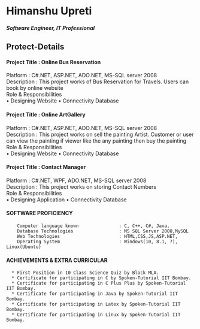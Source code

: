 # Himanshu Upreti
##### Software Engineer, IT Professional

## Protect-Details
 
#### Project Title :           Online Bus Reservation
Platform : 	                 C#.NET, ASP.NET, ADO.NET, MS-SQL server 2008<br/>
Description :	               This project works of Bus Reservation for Travels. Users can book by online website<br/>
Role & Responsibilities<br/>
                  	•	Designing Website
                 	 •	Connectivity Database

#### Project Title :           Online ArtGallery
Platform : 	                  C#.NET, ASP.NET, ADO.NET, MS-SQL server 2008<br/>
Description :	                This project works on sell the painting Artist. Customer or user can view the painting if viewer like the                               any painting then buy the painting<br/>
Role & Responsibilities<br/>
                  	•	Designing Website
                 	 •	Connectivity Database

#### Project Title :           Contact Manager
Platform :                   C#.NET, WPF, ADO.NET, MS-SQL server 2008<br/>
Description :	               This project works on storing Contact Numbers<br/>
Role & Responsibilities<br/>
              		•	Designing Application
              		•	Connectivity Database

#### SOFTWARE PROFICIENCY
        Computer language known               : C, C++, C#, Java.
        Database Technologies                 : MS SQL Server 2008,MySQL
        Web Technologies                      : HTML,CSS,JS,ASP.NET,
        Operating System                      : Windows(10, 8.1, 7), Linux(Ubuntu)

#### ACHIEVEMENTS & EXTRA CURRICULAR
      * First Position in 10 Class Science Quiz by Block MLA.
      * Certificate for participating in C by Spoken-Tutorial IIT Bombay. 
      * Certificate for participating in C Plus Plus by Spoken-Tutorial IIT Bombay. 
      * Certificate for participating in Java by Spoken-Tutorial IIT Bombay. 
      * Certificate for participating in Latex by Spoken-Tutorial IIT Bombay. 
      * Certificate for participating in Linux by Spoken-Tutorial IIT Bombay. 
